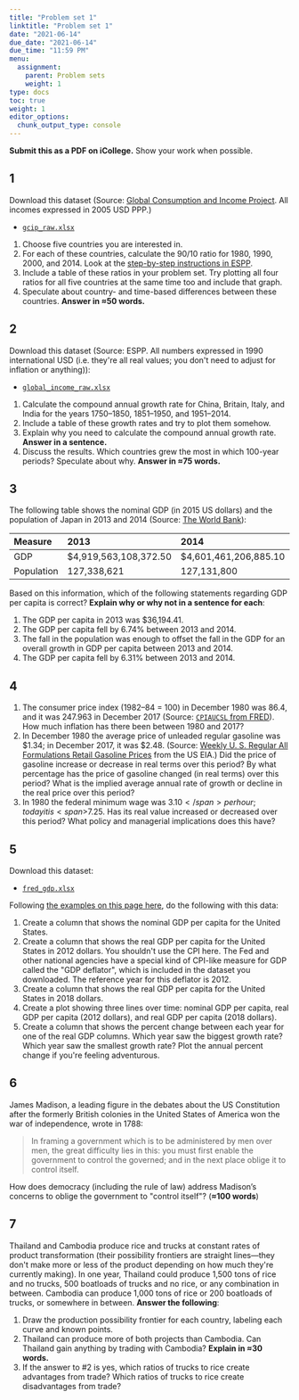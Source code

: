 ```yaml
---
title: "Problem set 1"
linktitle: "Problem set 1"
date: "2021-06-14"
due_date: "2021-06-14"
due_time: "11:59 PM"
menu:
  assignment:
    parent: Problem sets
    weight: 1
type: docs
toc: true
weight: 1
editor_options: 
  chunk_output_type: console
---
```


<style type="text/css">
table {
  display: table;
}
</style>



**Submit this as a PDF on iCollege.** Show your work when possible.

## 1

Download this dataset (Source: [Global Consumption and Income Project](https://jackblun.github.io/Globalinc/). All incomes expressed in 2005 USD PPP.)

- [<i class="fas fa-file-excel"></i> `gcip_raw.xlsx`](/files/gcip_raw.xlsx)

1. Choose five countries you are interested in. 
1. For each of these countries, calculate the 90/10 ratio for 1980, 1990, 2000, and 2014. Look at the [step-by-step instructions in ESPP](https://www.core-econ.org/espp/book/text/01.html#exercise-12-using-excel-income-data-and-the-richpoor-ratio).
1. Include a table of these ratios in your problem set. Try plotting all four ratios for all five countries at the same time too and include that graph.
1. Speculate about country- and time-based differences between these countries. **Answer in ≈50 words.**


## 2

Download this dataset (Source: ESPP. All numbers expressed in 1990 international USD (i.e. they're all real values; you don't need to adjust for inflation or anything)):

- [<i class="fas fa-file-excel"></i> `global_income_raw.xlsx`](/files/global_income_raw.xlsx)

1. Calculate the compound annual growth rate for China, Britain, Italy, and India for the years 1750–1850, 1851–1950, and 1951–2014.
1. Include a table of these growth rates and try to plot them somehow.
1. Explain why you need to calculate the compound annual growth rate. **Answer in a sentence.**
1. Discuss the results. Which countries grew the most in which 100-year periods? Speculate about why. **Answer in ≈75 words.** 


## 3

The following table shows the nominal GDP (in 2015 US dollars) and the population of Japan in 2013 and 2014 (Source: [The World Bank](https://data.worldbank.org/)):


| Measure    | 2013                  | 2014                  |
|:-----------|:----------------------|:----------------------|
| GDP        | $4,919,563,108,372.50 | $4,601,461,206,885.10 |
| Population | 127,338,621           | 127,131,800           |

Based on this information, which of the following statements regarding GDP per capita is correct? **Explain why or why not in a sentence for each**:

1. The GDP per capita in 2013 was $36,194.41.
1. The GDP per capita fell by 6.74% between 2013 and 2014.
1. The fall in the population was enough to offset the fall in the GDP for an overall growth in GDP per capita between 2013 and 2014.
1. The GDP per capita fell by 6.31% between 2013 and 2014.


## 4



1. The consumer price index (1982–84 = 100) in December 1980 was 86.4, and it was 247.963 in December 2017 (Source: [`CPIAUCSL` from FRED](https://fred.stlouisfed.org/series/CPIAUCSL)). How much inflation has there been between 1980 and 2017?
1. In December 1980 the average price of unleaded regular gasoline was <span>\$1.34</span>; in December 2017, it was <span>$2.48</span>. (Source: [Weekly U. S. Regular All Formulations Retail Gasoline Prices](https://www.eia.gov/dnav/pet/hist/LeafHandler.ashx?n=PET&s=EMM_EPMR_PTE_NUS_DPG&f=W) from the US EIA.) Did the price of gasoline increase or decrease in real terms over this period? By what percentage has the price of gasoline changed (in real terms) over this period? What is the implied average annual rate of growth or decline in the real price over this period?
1. In 1980 the federal minimum wage was <span>$3.10</span> per hour; today it is <span>$7.25</span>. Has its real value increased or decreased over this period? What policy and managerial implications does this have?


## 5

Download this dataset:

- [<i class="fas fa-file-excel"></i> `fred_gdp.xlsx`](/files/fred_gdp.xlsx)

Following [the examples on this page here](/resource/inflation/), do the following with this data: 

1. Create a column that shows the nominal GDP per capita for the United States.
1. Create a column that shows the real GDP per capita for the United States in 2012 dollars. You shouldn't use the CPI here. The Fed and other national agencies have a special kind of CPI-like measure for GDP called the "GDP deflator", which is included in the dataset you downloaded. The reference year for this deflator is 2012.
1. Create a column that shows the real GDP per capita for the United States in 2018 dollars.
1. Create a plot showing three lines over time: nominal GDP per capita, real GDP per capita (2012 dollars), and real GDP per capita (2018 dollars).
1. Create a column that shows the percent change between each year for one of the real GDP columns. Which year saw the biggest growth rate? Which year saw the smallest growth rate? Plot the annual percent change if you're feeling adventurous.


## 6

James Madison, a leading figure in the debates about the US Constitution after the formerly British colonies in the United States of America won the war of independence, wrote in 1788:

> In framing a government which is to be administered by men over men, the great difficulty lies in this: you must first enable the government to control the governed; and in the next place oblige it to control itself.

How does democracy (including the rule of law) address Madison’s concerns to oblige the government to "control itself"? (**≈100 words**)


## 7

Thailand and Cambodia produce rice and trucks at constant rates of product transformation (their possibility frontiers are straight lines—they don't make more or less of the product depending on how much they're currently making). In one year, Thailand could produce 1,500 tons of rice and no trucks, 500 boatloads of trucks and no rice, or any combination in between. Cambodia can produce 1,000 tons of rice or 200 boatloads of trucks, or somewhere in between. **Answer the following**:

1. Draw the production possibility frontier for each country, labeling each curve and known points.
2. Thailand can produce more of both projects than Cambodia. Can Thailand gain anything by trading with Cambodia? **Explain in ≈30 words.**
3. If the answer to #2 is yes, which ratios of trucks to rice create advantages from trade? Which ratios of trucks to rice create disadvantages from trade?
